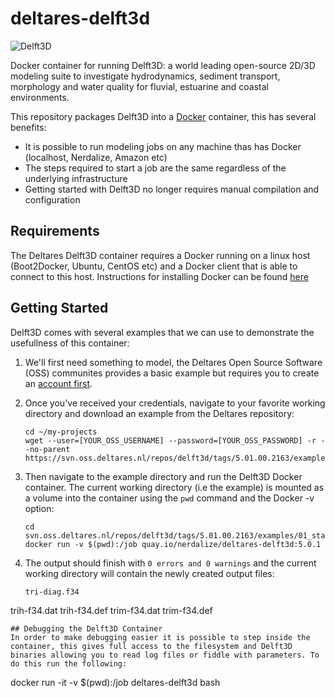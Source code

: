 # deltares-delft3d
![Delft3D](http://walrus.wr.usgs.gov/coastal_processes/sfbaycoastalsys/sfbight/images/NestedGrid.jpg "Delft3D")

Docker container for running Delft3D: a world leading open-source 2D/3D modeling suite to investigate hydrodynamics, sediment transport, morphology and water quality for fluvial, estuarine and coastal environments. 

This repository packages Delft3D into a [Docker](https://www.docker.com/) container, this has several benefits:

- It is possible to run modeling jobs on any machine thas has Docker (localhost, Nerdalize, Amazon etc)
- The steps required to start a job are the same regardless of the underlying infrastructure
- Getting started with Delft3D no longer requires manual compilation and configuration 

## Requirements
The Deltares Delft3D container requires a Docker running on a linux host (Boot2Docker, Ubuntu, CentOS etc) and a Docker client that is able to connect to this host. Instructions for installing Docker can be found [here](https://docs.docker.com/installation/)

## Getting Started
Delft3D comes with several examples that we can use to demonstrate the usefullness of this container:

1. We'll first need something to model, the Deltares Open Source Software (OSS) communites provides a basic example but requires you to create an [account first](http://oss.deltares.nl/home). 
2. Once you've received your credentials, navigate to your favorite working directory and download an example from the Deltares repository: 

   ```
   cd ~/my-projects
   wget --user=[YOUR_OSS_USERNAME] --password=[YOUR_OSS_PASSWORD] -r --no-parent https://svn.oss.deltares.nl/repos/delft3d/tags/5.01.00.2163/examples/01_standard/
   ```
3. Then navigate to the example directory and run the Delft3D Docker container. The current working directory (i.e the example) is mounted as a volume into the container using the `pwd` command and the Docker -v option:
 
   ```
   cd svn.oss.deltares.nl/repos/delft3d/tags/5.01.00.2163/examples/01_standard/
   docker run -v $(pwd):/job quay.io/nerdalize/deltares-delft3d:5.0.1
   ```
4. The output should finish with `0 errors and 0 warnings` and the current working directory will contain the newly created output files: 

   ```
   tri-diag.f34
trih-f34.dat
trih-f34.def
trim-f34.dat
trim-f34.def
   ```
## Debugging the Delft3D Container
In order to make debugging easier it is possible to step inside the container, this gives full access to the filesystem and Delft3D binaries allowing you to read log files or fiddle with parameters. To do this run the following:

```
docker run -it -v $(pwd):/job deltares-delft3d bash
```


